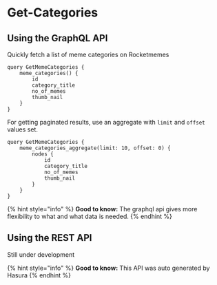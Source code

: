 # Get-Categories

## Using the GraphQL API

Quickly fetch a list of meme categories on Rocketmemes
```
query GetMemeCategories {
    meme_categories() {
        id
        category_title
        no_of_memes
        thumb_nail
    }
}
```

For getting paginated results, use an aggregate with `limit` and `offset` values set.
```
query GetMemeCategories {
    meme_categories_aggregate(limit: 10, offset: 0) {
        nodes {
            id
            category_title
            no_of_memes
            thumb_nail
        }
    }
}
```

{% hint style="info" %}
**Good to know:** The graphql api gives more flexibility to what and what data is needed.
{% endhint %}

## Using the REST API
Still under development


{% hint style="info" %}
**Good to know:** This API was auto generated by Hasura
{% endhint %}
